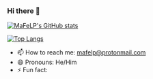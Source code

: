 ### Hi there 👋 

[![MaFeLP's GitHub stats](https://github-readme-stats.vercel.app/api?username=MaFeLP&show_icons=true&theme=dark)](https://github.com/anuraghazra/github-readme-stats)

[![Top Langs](https://github-readme-stats.vercel.app/api/top-langs/?username=MaFeLP&theme=dark&langs_count=10&layout=compact)](https://github.com/anuraghazra/github-readme-stats)

- 📫 How to reach me: [mafelp@protonmail.com](mailto:mafelp@protonmail.com)
- 😄 Pronouns: He/Him
- ⚡ Fun fact: 
